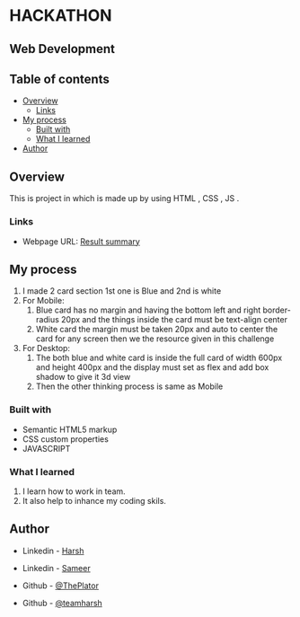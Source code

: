 # HACKATHON

## Web Development

## Table of contents

- [Overview](#overview)
  - [Links](#links)
- [My process](#my-process)
  - [Built with](#built-with)
  - [What I learned](#what-i-learned)
- [Author](#author)

## Overview

This is project in which is made up by using HTML , CSS , JS . 

### Links

- Webpage URL: [Result summary](https://teamharsh.github.io/codeyodha/)

## My process

1. I made 2 card section 1st one is Blue and 2nd is white
2. For Mobile:
   1. Blue card has no margin and having the bottom left and right border-radius 20px and the things inside the card must be text-align center
   2. White card the margin must be taken 20px and auto to center the card for any screen then we the resource given in this challenge
3. For Desktop:
   1. The both blue and white card is inside the full card of width 600px and height 400px and the display must set as flex and add box shadow to give it 3d view
   2. Then the other thinking process is same as Mobile

### Built with

- Semantic HTML5 markup
- CSS custom properties
- JAVASCRIPT 

### What I learned

1. I learn how to work in team.
2. It also help to inhance my coding skils.

## Author

- Linkedin - [Harsh](https://www.linkedin.com/in/mrharshkr/)
- Linkedin - [Sameer](https://www.linkedin.com/in/sameer-pce/)

- Github - [@ThePlator](hhttps://github.com/ThePlator)
- Github - [@teamharsh](hhttps://github.com/teamharsh)